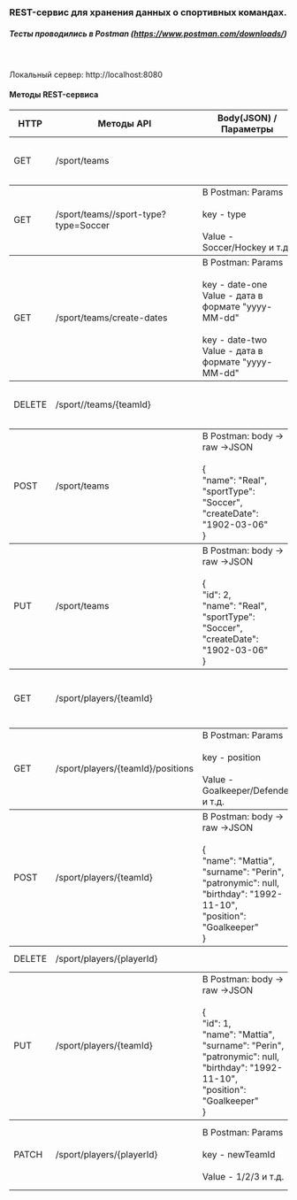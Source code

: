 ### REST-сервис для хранения данных о спортивных командах.

##### Тесты проводились в Postman (https://www.postman.com/downloads/)
<br><br>
 Локальный сервер: http://localhost:8080
<br>

#### Методы REST-сервиса

<table>
    <thead>
        <tr>
            <th>HTTP</th>
            <th>Методы API</th>
            <th>Body(JSON) / Параметры</th>
            <th>Описание</th>
        </tr>
    </thead>
    <tbody>
        <tr>
            <td rowspan=4>GET</td>
            <td rowspan=4>/sport/teams</td>
            <td rowspan=4>
            </td>
            <td rowspan=4>
            Получить информацию<br> о всех командах 
            <br><br>
            </td>
        </tr>
    </tbody>
        <tbody>
        <tr>
            <td rowspan=4>GET</td>
            <td rowspan=4>/sport/teams//sport-type?type=Soccer</td>
            <td rowspan=4>
            В Postman: Params<br><br>
            key - type<br><br>
            Value - Soccer/Hockey и т.д.<br>
            </td>
            <td rowspan=4>
            Показать все команды,<br> отфильтрованные по виду спорта.
            </td>
        </tr>
    </tbody>
        <tbody>
        <tr>
            <td rowspan=4>GET</td>
            <td rowspan=4>/sport/teams/create-dates</td>
            <td rowspan=4>
            В Postman: Params<br><br>
            key - date-one<br>
            Value - дата в формате "yyyy-MM-dd"<br><br>
            key - date-two<br>
            Value - дата в формате "yyyy-MM-dd"
            </td>
            <td rowspan=4>
            Показать все команды,<br> отфильтрованные в диапазоне<br> между двумя датами<br>
            </td>
        </tr>
    </tbody>
        <tbody>
        <tr>
            <td rowspan=4>DELETE</td>
            <td rowspan=4>/sport//teams/{teamId}</td>
            <td rowspan=4>
            </td>
            <td rowspan=4>
            Под нож команду <br>вместе с игроками!
             <br><br>
            </td>
        </tr>
    </tbody>
        <tbody>
        <tr>
            <td rowspan=4>POST</td>
            <td rowspan=4>/sport/teams</td>
            <td rowspan=4>
            В Postman: body -> raw ->JSON<br><br>
                {<br>
                "name": "Real",<br>
                "sportType": "Soccer",<br>
                "createDate": "1902-03-06"<br>
                }<br>
            </td>
            <td rowspan=4>
            Добавить команду,<br>
            ввод JSON без id
            </td>
        </tr>
    </tbody>
    <tbody>
            <tr>
                <td rowspan=4>PUT</td>
                <td rowspan=4>/sport/teams</td>
                <td rowspan=4>
                В Postman: body -> raw ->JSON<br><br>
                    {<br>
                    "id": 2,<br>
                    "name": "Real",<br>
                    "sportType": "Soccer",<br>
                    "createDate": "1902-03-06"<br>
                    }<br>
                </td>
                <td rowspan=4>
                Изменить данные команды<br>Уже с id
                </td>
            </tr>
    </tbody>
    <tbody>
        <tr>
            <td rowspan=4>GET</td>
            <td rowspan=4>/sport/players/{teamId}</td>
            <td rowspan=4>
            </td>
            <td rowspan=4>
            Получить всех игроков<br> в конкретной команде<br>по teamId
            </td>
        </tr>
    </tbody>
    <tbody>
            <tr>
                <td rowspan=4>GET</td>
                <td rowspan=4>/sport/players/{teamId}/positions</td>
                <td rowspan=4>
                 В Postman: Params<br><br>
                 key - position<br><br>
                 Value - Goalkeeper/Defender и т.д.<br>
                </td>
                <td rowspan=4>
                Показать игроков<br> конкретной команды,<br> фильтр по позиции<br>в команде<br>
                </td>
            </tr>
    </tbody>
    <tbody>
            <tr>
                <td rowspan=4>POST</td>
                <td rowspan=4>/sport/players/{teamId}</td>
                <td rowspan=4>
                В Postman: body -> raw ->JSON
                <br><br> 
                { <br>
                    "name": "Mattia",<br>
                    "surname": "Perin",<br>
                    "patronymic": null,<br>
                    "birthday": "1992-11-10",<br>
                    "position": "Goalkeeper"<br>
                }<br>
                </td>
                <td rowspan=4>
                Добавим игрока <br>в конкретную команду
                </td>
            </tr>
    </tbody>
    <tbody>
        <tr>
            <td rowspan=4>DELETE</td>
            <td rowspan=4>/sport/players/{playerId}</td>
            <td rowspan=4>
            </td>
            <td rowspan=4>
            Под нож игрока в команде
            </td>
        </tr>
    </tbody>
        <tbody>
        <tr>
            <td rowspan=4>PUT</td>
            <td rowspan=4>/sport/players/{teamId}</td>
            <td rowspan=4>
            В Postman: body -> raw ->JSON
                            <br><br> 
            {<br>
            "id": 1,<br>
            "name": "Mattia",<br>
            "surname": "Perin",<br>
            "patronymic": null,<br>
            "birthday": "1992-11-10",<br>
            "position": "Goalkeeper"<br>
            }<br>
            </td>
            <td rowspan=4>
            Изменение игрока <br>в конкретной команде.<br>
            Изменяем данные кроме id
            </td>
        </tr>
    </tbody>
        <tbody>
        <tr>
            <td rowspan=4>PATCH</td>
            <td rowspan=4>/sport/players/{playerId}</td>
            <td rowspan=4>
            В Postman: Params<br><br>
             key - newTeamId<br><br>
             Value - 1/2/3 и т.д.<br>
            </td>
            <td rowspan=4>
            перекинуть игрока<br>
             из одной тимы в другую<br>
              по id игрока <br>
              в id новой тимы<br>
            </td>
        </tr>
    </tbody>
</table>
